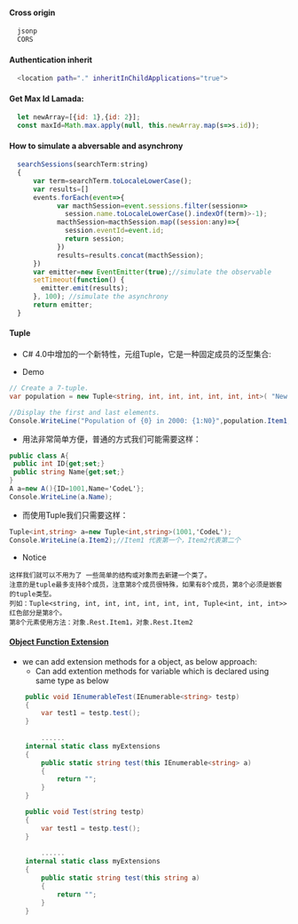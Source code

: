 #### Cross origin
```sh
  jsonp
  CORS
```
#### Authentication inherit
```sh
  <location path="." inheritInChildApplications="true">
```
#### Get Max Id Lamada:
```js
  let newArray=[{id: 1},{id: 2}];
  const maxId=Math.max.apply(null, this.newArray.map(s=>s.id));
```
#### How to simulate a abversable and asynchrony
```js
  searchSessions(searchTerm:string)
  {
      var term=searchTerm.toLocaleLowerCase();
      var results=[]
      events.forEach(event=>{
            var macthSession=event.sessions.filter(session=>
              session.name.toLocaleLowerCase().indexOf(term)>-1);
            macthSession=macthSession.map((session:any)=>{
              session.eventId=event.id;
              return session;
            })
            results=results.concat(macthSession);
      })
      var emitter=new EventEmitter(true);//simulate the observable
      setTimeout(function() {  
        emitter.emit(results);
      }, 100); //simulate the asynchrony
      return emitter;
  } 
```
#### Tuple
* C# 4.0中增加的一个新特性，元组Tuple，它是一种固定成员的泛型集合:

* Demo
```cs
// Create a 7-tuple.
var population = new Tuple<string, int, int, int, int, int, int>( "New York", 7891957, 7781984, 7894862, 7071639, 7322564, 8008278); 

//Display the first and last elements.
Console.WriteLine("Population of {0} in 2000: {1:N0}",population.Item1, population.Item7);
```

* 用法非常简单方便，普通的方式我们可能需要这样：
```cs
public class A{ 
 public int ID{get;set;} 
 public string Name{get;set;}
}
A a=new A(){ID=1001,Name='CodeL'};
Console.WriteLine(a.Name);
```
* 而使用Tuple我们只需要这样：
```cs
Tuple<int,string> a=new Tuple<int,string>(1001,'CodeL');
Console.WriteLine(a.Item2);//Item1 代表第一个，Item2代表第二个
```
* Notice
```th
这样我们就可以不用为了 一些简单的结构或对象而去新建一个类了。
注意的是tuple最多支持8个成员，注意第8个成员很特殊，如果有8个成员，第8个必须是嵌套的tuple类型。
列如：Tuple<string, int, int, int, int, int, int, Tuple<int, int, int>>  红色部分是第8个。
第8个元素使用方法：对象.Rest.Item1，对象.Rest.Item2
```
#### [Object Function Extension](https://github.com/Wwawawa/iac-aspnet/tree/master/6-WS-Federation/EmbeddedSTS/ChangeEmbeddedSTSForAddOutputCliamsDynamically)
* we can add extension methods for a object, as below approach:
  * Can add extention methods for variable which is declared using same type as below
```cs    
    public void IEnumerableTest(IEnumerable<string> testp)
    {
        var test1 = testp.test();
    }
        
        ......
    internal static class myExtensions
    {
        public static string test(this IEnumerable<string> a)
        {
            return "";
        }
    }
```
```cs
    public void Test(string testp)
    {
        var test1 = testp.test();
    }
        
        ......
    internal static class myExtensions
    {
        public static string test(this string a)
        {
            return "";
        }
    }
```




